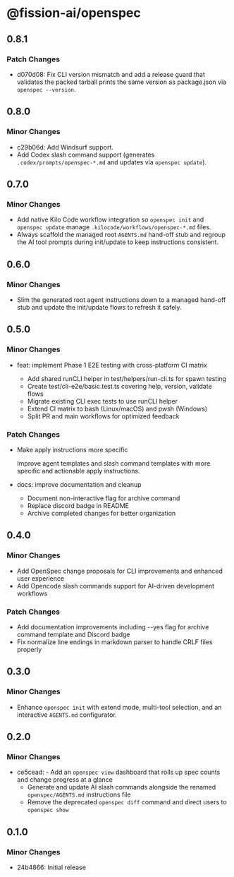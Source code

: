 # @fission-ai/openspec

## 0.8.1

### Patch Changes

- d070d08: Fix CLI version mismatch and add a release guard that validates the packed tarball prints the same version as package.json via `openspec --version`.

## 0.8.0

### Minor Changes

- c29b06d: Add Windsurf support.
- Add Codex slash command support (generates `.codex/prompts/openspec-*.md` and updates via `openspec update`).

## 0.7.0

### Minor Changes

- Add native Kilo Code workflow integration so `openspec init` and `openspec update` manage `.kilocode/workflows/openspec-*.md` files.
- Always scaffold the managed root `AGENTS.md` hand-off stub and regroup the AI tool prompts during init/update to keep instructions consistent.

## 0.6.0

### Minor Changes

- Slim the generated root agent instructions down to a managed hand-off stub and update the init/update flows to refresh it safely.

## 0.5.0

### Minor Changes

- feat: implement Phase 1 E2E testing with cross-platform CI matrix

  - Add shared runCLI helper in test/helpers/run-cli.ts for spawn testing
  - Create test/cli-e2e/basic.test.ts covering help, version, validate flows
  - Migrate existing CLI exec tests to use runCLI helper
  - Extend CI matrix to bash (Linux/macOS) and pwsh (Windows)
  - Split PR and main workflows for optimized feedback

### Patch Changes

- Make apply instructions more specific

  Improve agent templates and slash command templates with more specific and actionable apply instructions.

- docs: improve documentation and cleanup

  - Document non-interactive flag for archive command
  - Replace discord badge in README
  - Archive completed changes for better organization

## 0.4.0

### Minor Changes

- Add OpenSpec change proposals for CLI improvements and enhanced user experience
- Add Opencode slash commands support for AI-driven development workflows

### Patch Changes

- Add documentation improvements including --yes flag for archive command template and Discord badge
- Fix normalize line endings in markdown parser to handle CRLF files properly

## 0.3.0

### Minor Changes

- Enhance `openspec init` with extend mode, multi-tool selection, and an interactive `AGENTS.md` configurator.

## 0.2.0

### Minor Changes

- ce5cead: - Add an `openspec view` dashboard that rolls up spec counts and change progress at a glance
  - Generate and update AI slash commands alongside the renamed `openspec/AGENTS.md` instructions file
  - Remove the deprecated `openspec diff` command and direct users to `openspec show`

## 0.1.0

### Minor Changes

- 24b4866: Initial release
